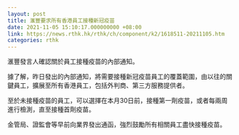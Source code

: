 ```yaml
---
layout: post
title: 滙豐要求所有香港員工接種新冠疫苗
date: 2021-11-05 15:10:17.000000000 +08:00
link: https://news.rthk.hk/rthk/ch/component/k2/1618511-20211105.htm
categories: rthk
---
```


滙豐發言人確認關於員工接種疫苗的內部通知。

據了解，昨日發出的內部通知，將需要接種新冠疫苗員工的覆蓋範圍，由以往的關鍵員工，擴展至所有香港員工，包括外判商、第三方服務提供者。

至於未接種疫苗的員工，可以選擇在本月30日前，接種第一劑疫苗，或者每兩周進行檢測，直至接種首劑疫苗。

金管局、證監會等早前向業界發出通函，強烈鼓勵所有相關員工盡快接種疫苗。
